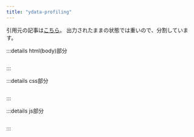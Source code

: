 ```yaml
---
title: "ydata-profiling"
---
```

引用元の記事は[こちら](★★★)。
出力されたままの状態では重いので、分割しています。

:::details html(body)部分
```html:autoviz
```
:::





:::details css部分
```css:autoviz
```
:::





:::details js部分
```js:autoviz
```
:::
